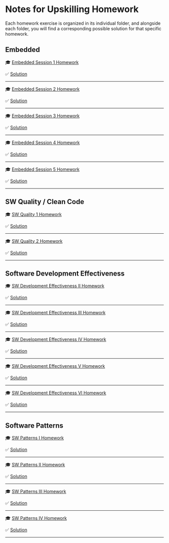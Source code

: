 # Notes for Upskilling Homework

Each homework exercise is organized in its individual folder, and alongside each folder, you will find a corresponding possible solution for that specific homework.

## Embedded

🎓 [Embedded Session 1 Homework](https://github.com/bellmann-engineering/upskilling_homework/blob/master/Embedded_I_Homework/README.md)

:white_check_mark: [Solution](https://github.com/bellmann-engineering/upskilling_homework/blob/master/Embedded_I_HomeworkSolution/README.md)

---

🎓 [Embedded Session 2 Homework](https://github.com/bellmann-engineering/upskilling_homework/blob/master/Embedded_II_Homework/README.md)

:white_check_mark: [Solution](https://github.com/bellmann-engineering/upskilling_homework/blob/master/Embedded_II_HomeworkSolution/README.md)

---

🎓 [Embedded Session 3 Homework](https://github.com/bellmann-engineering/upskilling_homework/blob/master/Embedded_III_Homework/README.md)

:white_check_mark: [Solution](https://github.com/bellmann-engineering/upskilling_homework/blob/master/Embedded_III_HomeworkSolution/README.md)

---

🎓 [Embedded Session 4 Homework](https://github.com/bellmann-engineering/upskilling_homework/blob/master/Embedded_IV_Homework/README.md)

:white_check_mark: [Solution](https://github.com/bellmann-engineering/upskilling_homework/blob/master/Embedded_IV_HomeworkSolution/README.md)

---

🎓 [Embedded Session 5 Homework](https://github.com/bellmann-engineering/upskilling_homework/blob/master/Embedded_V_Homework/README.md)

:white_check_mark: [Solution](https://github.com/bellmann-engineering/upskilling_homework/blob/master/Embedded_V_HomeworkSolution/README.md)

---

## SW Quality / Clean Code

🎓 [SW Quality 1 Homework](https://github.com/bellmann-engineering/upskilling_homework/blob/master/SW_Quality_I_Homework/README.md)

:white_check_mark: [Solution](https://github.com/bellmann-engineering/upskilling_homework/blob/master/SW_Quality_I_HomeworkSolution/README.md)

---

🎓 [SW Quality 2 Homework](https://github.com/bellmann-engineering/upskilling_homework/blob/master/SW_Quality_II_Homework/README.md)

:white_check_mark: [Solution](https://github.com/bellmann-engineering/upskilling_homework/blob/master/SW_Quality_II_HomeworkSolution/README.md)

---

## Software Development Effectiveness

🎓 [SW Development Effectiveness II Homework](https://github.com/bellmann-engineering/upskilling_homework/blob/master/SW_Dev_Effectiveness_II_Homework/README.md)

:white_check_mark: [Solution](https://github.com/bellmann-engineering/upskilling_homework/blob/master/SW_Dev_Effectiveness_II_HomeworkSolution/README.md)

---

🎓 [SW Development Effectiveness III Homework](https://github.com/bellmann-engineering/upskilling_homework/blob/master/SW_Dev_Effectiveness_III_Homework/README.md)

:white_check_mark: [Solution](https://github.com/bellmann-engineering/upskilling_homework/blob/master/SW_Dev_Effectiveness_III_HomeworkSolution/README.md)

---

🎓 [SW Development Effectiveness IV Homework](https://github.com/bellmann-engineering/upskilling_homework/blob/master/SW_Dev_Effectiveness_IV_Homework/README.md)

:white_check_mark: [Solution](https://github.com/bellmann-engineering/upskilling_homework/blob/master/SW_Dev_Effectiveness_IV_HomeworkSolution/README.md)

---

🎓 [SW Development Effectiveness V Homework](https://github.com/bellmann-engineering/upskilling_homework/blob/master/SW_Dev_Effectiveness_V_Homework/README.md)

:white_check_mark: [Solution](https://github.com/bellmann-engineering/upskilling_homework/blob/master/SW_Dev_Effectiveness_V_HomeworkSolution/README.md)

---

🎓 [SW Development Effectiveness VI Homework](https://github.com/bellmann-engineering/upskilling_homework/blob/master/SW_Dev_Effectiveness_VI_Homework/README.md)

:white_check_mark: [Solution](https://github.com/bellmann-engineering/upskilling_homework/blob/master/SW_Dev_Effectiveness_VI_HomeworkSolution/README.md)

---

## Software Patterns

🎓 [SW Patterns I Homework](https://github.com/bellmann-engineering/upskilling_homework/blob/master/Patterns_I_Homework_Homework/README.md)

:white_check_mark: [Solution](https://github.com/bellmann-engineering/upskilling_homework/blob/master/Patterns_I_Homework_HomeworkSolution/README.md)

---

🎓 [SW Patterns II Homework](https://github.com/bellmann-engineering/upskilling_homework/blob/master/Patterns_II_Homework_Homework/README.md)

:white_check_mark: [Solution](https://github.com/bellmann-engineering/upskilling_homework/blob/master/Patterns_II_Homework_HomeworkSolution/README.md)

---

🎓 [SW Patterns III Homework](https://github.com/bellmann-engineering/upskilling_homework/blob/master/Patterns_III_Homework_Homework/README.md)

:white_check_mark: [Solution](https://github.com/bellmann-engineering/upskilling_homework/blob/master/Patterns_III_Homework_HomeworkSolution/README.md)

---

🎓 [SW Patterns IV Homework](https://github.com/bellmann-engineering/upskilling_homework/blob/master/Patterns_IV_Homework_Homework/README.md)

:white_check_mark: [Solution](https://github.com/bellmann-engineering/upskilling_homework/blob/master/Patterns_IV_Homework_HomeworkSolution/README.md)

---